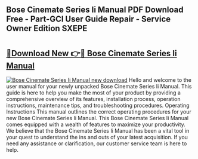 ## Bose Cinemate Series Ii Manual PDF Download Free - Part-GCl User Guide Repair - Service Owner Edition SXEPE

# <h2><a href="http://bc26623.oget.top/?id=Bose+Cinemate+Series+Ii+Manual">🔗Download New 👉🔴 Bose Cinemate Series Ii Manual</a></h2>

[![Bose Cinemate Series Ii Manual new download](https://i.imgur.com/5g1atiW.png)](http://bc26623.oget.top/?id=Bose+Cinemate+Series+Ii+Manual)
Hello and welcome to the user manual for your newly unpacked Bose Cinemate Series Ii Manual. This guide is here to help you make the most of your product by providing a comprehensive overview of its features, installation process, operation instructions, maintenance tips, and troubleshooting procedures. Operating Instructions This manual outlines the correct operating procedures for your new Bose Cinemate Series Ii Manual. This Bose Cinemate Series Ii Manual comes equipped with a wealth of features to maximize your productivity. We believe that the Bose Cinemate Series Ii Manual has been a vital tool in your quest to understand the ins and outs of your latest acquisition. If you need any assistance or clarification, our customer service team is here to help.

